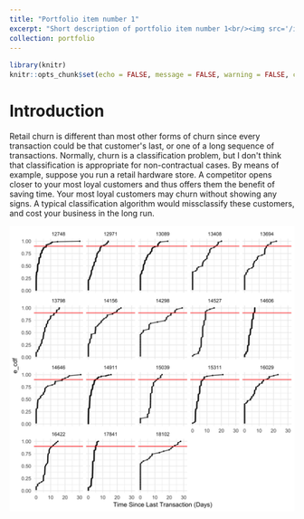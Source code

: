 ```yaml
---
title: "Portfolio item number 1"
excerpt: "Short description of portfolio item number 1<br/><img src='/images/500x300.png'>"
collection: portfolio
---
```



```r
library(knitr)
knitr::opts_chunk$set(echo = FALSE, message = FALSE, warning = FALSE, cache = FALSE,fig.cap = "", dpi = 400)
```

# Introduction

Retail churn is different than most other forms of churn since every transaction could be that customer's last, or one of a long sequence of transactions.  Normally, churn is a classification problem, but I don't think that classification is appropriate for non-contractual cases. By means of example, suppose you run a retail hardware store.  A competitor opens closer to your most loyal customers and thus offers them the benefit of saving time.  Your most loyal customers may churn without showing any signs.  A typical classification algorithm would missclassify these customers, and cost your business in the long run.

![](../images/portfolio/unnamed-chunk-4-1.png)
